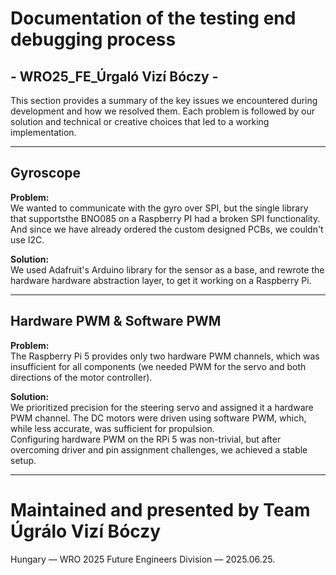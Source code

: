 # Documentation of the testing end debugging process

## - WRO25_FE\_Úrgaló Vizí Bóczy -

This section provides a summary of the key issues we encountered during development and how we resolved them. Each problem is followed by our solution and technical or creative choices that led to a working implementation.

---

## Gyroscope

**Problem:**  
We wanted to communicate with the gyro over SPI, but the single library that supportsthe BNO085 on a Raspberry PI had a broken SPI functionality. And since we have already ordered the custom designed PCBs, we couldn't use I2C.

**Solution:**  
We used Adafruit's Arduino library for the sensor as a base, and rewrote the hardware hardware abstraction layer, to get it working on a Raspberry Pi.

---

## Hardware PWM & Software PWM

**Problem:**  
The Raspberry Pi 5 provides only two hardware PWM channels, which was insufficient for all components (we needed PWM for the servo and both directions of the motor controller).

**Solution:**  
We prioritized precision for the steering servo and assigned it a hardware PWM channel. The DC motors were driven using software PWM, which, while less accurate, was sufficient for propulsion.  
Configuring hardware PWM on the RPi 5 was non-trivial, but after overcoming driver and pin assignment challenges, we achieved a stable setup.

---

# Maintained and presented by Team Úgrálo Vizí Bóczy

Hungary — WRO 2025 Future Engineers Division — 2025.06.25.